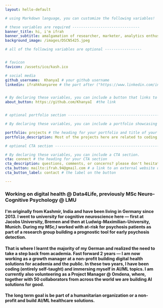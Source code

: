 ```yaml
---
layout: hello-default

# using Markdown language, you can customize the following variables!

# these variables are required -------------------------------
banner_title: hi, i'm ifrah
banner_subtitle: amalgamation of researcher, marketer, analytics enthusiast, reader, and runner.
background_image: /images/DSCN5425.jpeg

# all of the following variables are optional -----------------


# favicon
favicon: /assets/ico/kash.ico

# social media
github_username:  KhanyaI # your github username
linkedin: ifrahkhanyaree # the part after ("https://www.linkedin.com/in/...")


# By declaring these variables, you can include a button that links to an external website or to media.
about_button: https://github.com/KhanyaI  #the link


# optional portfolio section ------------------------------------------

# By declaring these variables, you can include a portfolio showcasing your work and organize your portfolio's items into a custom layout, all without adding any CSS. In addition, you must 1) create an HTML file in the_includes folder for each project with the text you'd like to display, and 2) create a YAML file in the _data folder describing the order in which each project should be shown and categorized. See `/includes/example.html` and `/_data/work.yml` for examples.

portfolio: projects # the heading for your portfolio and title of your YAML file
portfolio_description: Most of the projects here are related to coding, ML and AI in one form or another. # a description to be desplayed below the heading and above the content

# optional CTA section --------------------------------------------------

# By declaring these variables, you can include a CTA section.
cta: connect # the heading for your CTA section
cta_description: questions, comments, or concerns? please don't hesitate to reach out. # a description to be desplayed below the heading and above the content
cta_button: mailto:ifrah.94@gmail.com # a link to an external website or to media
cta_button_label: contact # the label on the button

---			
```

[//]: # (write a bit about yourself here)
### Working on digital health @ Data4Life, previously MSc Neuro-Cognitive Psychology @ LMU

#### I'm originally from Kashmir, India and have been living in Germany since 2013. I went to university for cognitive neuroscience here — first at Jacobs University, Bremen and then at Ludwig-Maximilian-University, Munich. During my MSc,I worked with at-risk for psychosis patients as part of a research group building a prognostic tool for early psychosis detection. 
#### That is where I learnt the majority of my German and realized the need to take a step back from academia. Fast forward 2 years — I am now working as a growth manager at a non-profit building digital health solutions for academia and the public. In these two years, I have been coding (entirely self-taught) and immersing myself in AI/ML topics. I am currently also volunteering as a Project Manager @ Omdena, where, together with 50 collaborators from across the world we are building AI solutions for good. 

#### The long term goal is be part of a humanitarian organization or a non-profit and build AI/ML healthcare solutions. 



